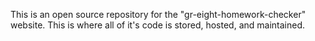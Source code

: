 This is an open source repository for the "gr-eight-homework-checker" website. This is where all of it's code is stored, hosted, and maintained.
